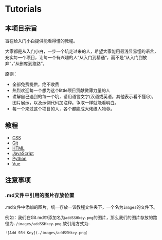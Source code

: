 # Tutorials

## 本项目宗旨

旨在给入门小白提供能看得懂的教程。

大家都是从入门小白，一步一个坑走过来的人，希望大家能用最浅显易懂的语言，充实每一个项目，让每一个有兴趣的人”从入门到精通“，而不是”从入门到放弃“，”从删库到跑路“。

原则：

+ 全部免费提供，绝不收费
+ 热烈欢迎每一个想为这个little项目贡献微薄力量的人
+ 讲解自己遇到的每一个坑，请用语言文字(汉语或英语，其他表示看不懂:cry:)，图片展示，以及示例代码加注释。争取一样就能看明白。
+ 每一个来过这个项目的人，各个都能成大佬级人物:smile:。

## 教程

+ [CSS](./CSS/CSS.md)
+ [Git](./Git/Git.md)
+ [HTML](./HTML/HTML.md)
+ [JavaScript](./JavaScript/JavaScript.md)
+ [Python](./Python/Python.md)
+ [Vue](./Vue/Vue.md)

## 注意事项

### .md文件中引用的图片存放位置

.md文件中添加的图片，统一存放一该教程文件夹下，一个名为`images`的文件下。

例如：我们在Git.md中添加名为`addSSHkey.png`的图片，那么我们的图片存放的路径为`./images/addSSHkey.png`,故引用方式为:

`![Add SSH Key](./images/addSSHkey.png)`
